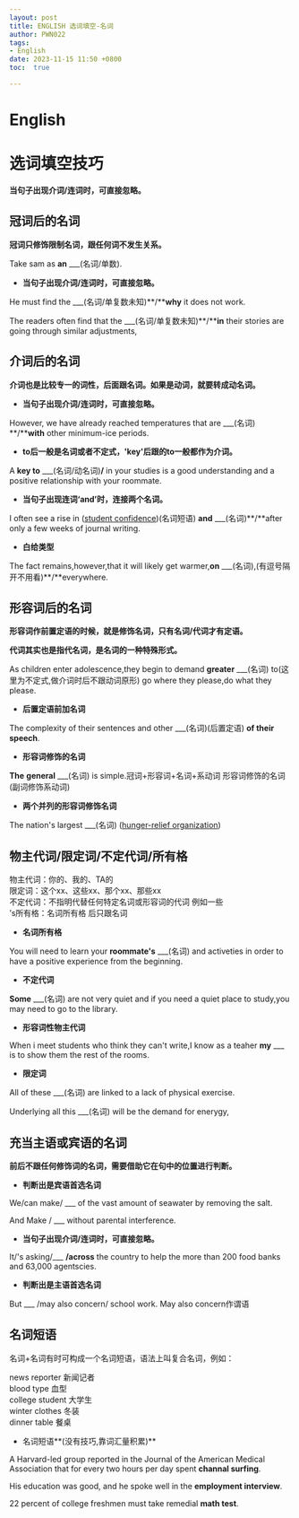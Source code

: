 ```yaml
---
layout: post
title: ENGLISH 选词填空-名词
author: PWN022
tags:
- English
date: 2023-11-15 11:50 +0800
toc:  true

---
```


# English

# 选词填空技巧

**当句子出现介词/连词时，可直接忽略。**

## 冠词后的名词

**冠词只修饰限制名词，跟任何词不发生关系。**

Take sam as **an** ___(名词/单数).

- **当句子出现介词/连词时，可直接忽略。**

He must find the ___(名词/单复数未知)**/****why** it does not work.

The readers often find that the ___(名词/单复数未知)**/****in** their stories are going through similar adjustments,

## 介词后的名词

**介词也是比较专一的词性，后面跟名词。如果是动词，就要转成动名词。**

- **当句子出现介词/连词时，可直接忽略。**

However, we have already reached temperatures that are ___(名词) **/****with** other minimum-ice periods.

- **to后一般是名词或者不定式，'key'后跟的to一般都作为介词。**

A **key to** ___(名词/动名词)**/** in your studies is a good understanding and a positive relationship with your roommate.

-  **当句子出现连词‘and’时，连接两个名词。**

I often see a rise in (<u>student confidence</u>)(名词短语) **and** ___(名词)**/**after only a few weeks of journal writing.

-  **白给类型**

The fact remains,however,that it will likely get warmer,**on** ___(名词),(有逗号隔开不用看)**/**everywhere.

## 形容词后的名词

**形容词作前置定语的时候，就是修饰名词，只有名词/代词才有定语。**

**代词其实也是指代名词，是名词的一种特殊形式。**

As children enter adolescence,they begin to demand **greater** ___(名词) to(这里为不定式,做介词时后不跟动词原形) go where they please,do what they please.

- **后置定语前加名词**

The complexity of their sentences and other ___(名词)(后置定语) **of their speech**.

- **形容词修饰的名词**

**The** **general** ___(名词) is simple.冠词+形容词+名词+系动词 形容词修饰的名词(副词修饰系动词)

- **两个并列的形容词修饰名词**

The nation's largest ___(名词) (<u>hunger-relief organization</u>)

## 物主代词/限定词/不定代词/所有格

物主代词：你的、我的、TA的  
限定词：这个xx、这些xx、那个xx、那些xx  
不定代词：不指明代替任何特定名词或形容词的代词 例如一些  
’s所有格：名词所有格 后只跟名词

- **名词所有格**

You will need to learn your **roommate's** ___(名词) and activeties in order to have a positive experience from the beginning.

- **不定代词**

**Some** ___(名词) are not very quiet and if you need a quiet place to study,you may need to go to the library.

- **形容词性物主代词**

When i meet students who think they can't write,I know as a teaher **my** ___ is to show them the rest of the rooms.

-  **限定词**

All of these ___(名词) are linked to a lack of physical exercise.

Underlying all this ___(名词) will be the demand for enerygy,

## 充当主语或宾语的名词

**前后不跟任何修饰词的名词，需要借助它在句中的位置进行判断。**

- **判断出是宾语首选名词**

We/can make/ ___ of the vast amount of seawater by removing the salt. 

And Make / ___ without parental interference.

- **当句子出现介词/连词时，可直接忽略。**

It/'s asking/___ **/across** the country to help the more than 200 food banks and 63,000 agentscies.

- **判断出是主语首选名词**

But ___ /may also concern/ school work. May also concern作谓语

## 名词短语

名词+名词有时可构成一个名词短语，语法上叫复合名词，例如：

news reporter	  新闻记者  
blood type			血型  
college student	大学生  
winter clothes	  冬装  
dinner table		  餐桌

- 名词短语**(没有技巧,靠词汇量积累)**

A Harvard-led group reported in the Journal of the American Medical Association that for every two hours per day spent **channal surfing**.

His education was good, and he spoke well in the **employment interview**.

22 percent of college freshmen must take remedial **math test**.

